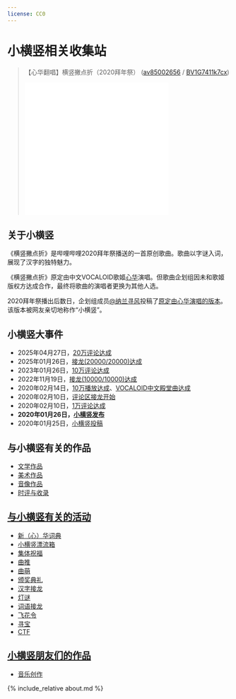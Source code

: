 ```yaml
---
license: CC0
---
```


# 小横竖相关收集站

> 【心华翻唱】横竖撇点折（2020拜年祭） ([av85002656](https://www.bilibili.com/video/av85002656/) / [BV1G7411k7cx](https://www.bilibili.com/video/BV1G7411k7cx/))
> <iframe src="//player.bilibili.com/player.html?aid=85002656" width="70%" height="300" scrolling="no" border="0" frameborder="no" framespacing="0" allowfullscreen="true" title="【心华翻唱】横竖撇点折（2020拜年祭）"> </iframe>

## 关于小横竖

《横竖撇点折》是哔哩哔哩2020拜年祭播送的一首原创歌曲。歌曲以字谜入词，展现了汉字的独特魅力。

《横竖撇点折》原定由中文VOCALOID歌姬[心华](https://zh.moegirl.org.cn/%E5%BF%83%E5%8D%8E)演唱。但歌曲企划组因未和歌姬版权方达成合作，最终将歌曲的演唱者更换为其他人选。

2020拜年祭播出后数日，企划组成员[@纳兰寻风](https://space.bilibili.com/893950)投稿了[原定由心华演唱的版本](https://www.bilibili.com/video/av85002656/)。该版本被网友亲切地称作“小横竖”。

## 小横竖大事件

- 2025年04月27日，[20万评论达成](https://www.bilibili.com/video/av85002656/#reply260500320881)
- 2025年01月26日，[接龙(20000/20000)达成](https://www.bilibili.com/video/av85002656/#reply252941325713)
- 2023年01月26日，[10万评论达成](https://www.bilibili.com/video/av85002656/#reply149226292736)
- 2022年11月19日，[接龙(10000/10000)达成](https://www.bilibili.com/video/av85002656/#reply138216469552)
- 2020年02月14日，[10万播放达成](https://www.bilibili.com/video/av85002656/#reply2374608458)、[VOCALOID中文殿堂曲达成](https://zh.moegirl.org.cn/VOCALOID%E4%B8%AD%E6%96%87%E6%AE%BF%E5%A0%82%E6%9B%B2/2020%E5%B9%B4%E6%8A%95%E7%A8%BF)
- 2020年02月10日，[评论区接龙开始](https://www.bilibili.com/video/av85002656/#reply2353049667)
- 2020年02月10日，[1万评论达成](https://t.bilibili.com/354020650833323512)
- **2020年01月26日，[小横竖发布](https://www.bilibili.com/video/av85002656)**
- 2020年01月25日，[小横竖投稿](https://api.bilibili.com/x/web-interface/view?aid=85002656)

## 与小横竖有关的作品
- [文学作品](./literature)
- [美术作品](./art)
- [音像作品](./media)
- [时评与收录](./review)

## [与小横竖有关的活动](./activity)
- [新（心）华词典](./activity#新（心）华词典)
- [小横竖漂流箱](./activity#小横竖漂流箱)
- [集体祝福](./activity#集体祝福)
- [曲推](./activity#曲推)
- [曲萌](./activity#曲萌)
- [颁奖典礼](./activity#颁奖典礼)
- [汉字接龙](./activity#汉字接龙)
- [灯谜](./activity#灯谜)
- [词语接龙](./activity#词语接龙)
- [飞花令](./activity#飞花令)
- [寻宝](./activity#寻宝)
- [CTF](./activity#ctf)

## [小横竖朋友们的作品](./community)
- [音乐创作](./community#音乐创作)

{% include_relative about.md %}
